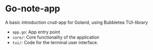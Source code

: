 # Go-note-app

A basic introduction crud-app for Goland, using Bubbletea TUI-library

- `app.go`: App entry point
- `core/`: Core functionality of the application
- `tui/`: Code for the terminal user interface.
